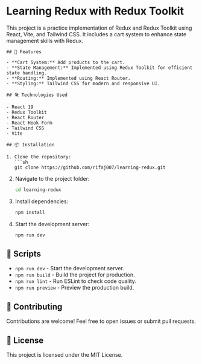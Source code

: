 # Learning Redux with Redux Toolkit

This project is a practice implementation of Redux and Redux Toolkit using React, Vite, and Tailwind CSS. It includes a cart system to enhance state management skills with Redux.

```
## 🚀 Features

- **Cart System:** Add products to the cart.
- **State Management:** Implemented using Redux Toolkit for efficient state handling.
- **Routing:** Implemented using React Router.
- **Styling:** Tailwind CSS for modern and responsive UI.

## 🛠️ Technologies Used

- React 19
- Redux Toolkit
- React Router
- React Hook Form
- Tailwind CSS
- Vite

## 📦 Installation

1. Clone the repository:
   ```sh
   git clone https://github.com/rifaj007/learning-redux.git
   ```
2. Navigate to the project folder:
   ```sh
   cd learning-redux
   ```
3. Install dependencies:
   ```sh
   npm install
   ```
4. Start the development server:
   ```sh
   npm run dev
   ```

## 📜 Scripts

- `npm run dev` - Start the development server.
- `npm run build` - Build the project for production.
- `npm run lint` - Run ESLint to check code quality.
- `npm run preview` - Preview the production build.

## 🤝 Contributing

Contributions are welcome! Feel free to open issues or submit pull requests.

## 📄 License

This project is licensed under the MIT License.


